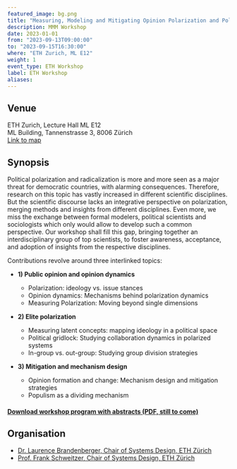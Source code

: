 ```yaml
---
featured_image: bg.png
title: "Measuring, Modeling and Mitigating Opinion Polarization and Political Cleavage (MMM)"
description: MMM Workshop
date: 2023-01-01
from: "2023-09-13T09:00:00"
to: "2023-09-15T16:30:00"
where: "ETH Zurich, ML E12"
weight: 1
event_type: ETH Workshop
label: ETH Workshop
aliases:
---
```


## Venue

ETH Zurich, Lecture Hall ML E12 <br>
ML Building, Tannenstrasse 3, 8006 Zürich</br>
[Link to map](https://goo.gl/maps/edTXsXWgfXT5MzqZ7)


## Synopsis

Political polarization and radicalization is more and more seen as a major threat for democratic countries, with alarming consequences. Therefore, research on this topic has vastly increased in different scientific disciplines. But the scientific discourse lacks an integrative perspective on polarization, merging methods and insights from different disciplines. Even more, we miss the exchange between formal modelers, political scientists and sociologists which only would allow to develop such a common perspective. Our workshop shall fill this gap, bringing together an interdisciplinary group of top scientists, to foster awareness, acceptance, and adoption of insights from the respective disciplines.

Contributions revolve around three interlinked topics: <BR>

- **1) Public opinion and opinion dynamics**
	- Polarization: ideology vs. issue stances
	- Opinion dynamics: Mechanisms behind polarization dynamics
	- Measuring Polarization: Moving beyond single dimensions

- **2) Elite polarization**
	- Measuring latent concepts: mapping ideology in a political space
	- Political gridlock: Studying collaboration dynamics in polarized systems
	- In-group vs. out-group: Studying group division strategies

- **3) Mitigation and mechanism design**
	- Opinion formation and change: Mechanism design and mitigation strategies
	- Populism as a dividing mechanism


#### [Download workshop program with abstracts (PDF, still to come)](MMM-Workshop-Programm.pdf)


## Organisation

- [Dr. Laurence Brandenberger, Chair of Systems Design, ETH Zürich](https://www.sg.ethz.ch/team/laurence_brandenberger/)
- [Prof. Frank Schweitzer, Chair of Systems Design, ETH Zürich](https://www.sg.ethz.ch)
